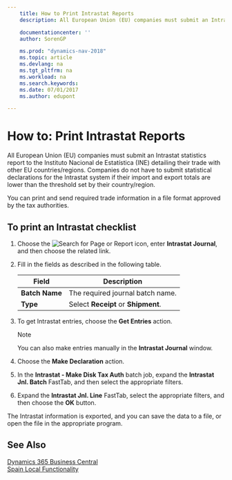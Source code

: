 ```yaml
---
    title: How to Print Intrastat Reports
    description: All European Union (EU) companies must submit an Intrastat statistics report to the Instituto Nacional de Estatística (INE) detailing their trade with other EU countries/regions.

    documentationcenter: ''
    author: SorenGP

    ms.prod: "dynamics-nav-2018"
    ms.topic: article
    ms.devlang: na
    ms.tgt_pltfrm: na
    ms.workload: na
    ms.search.keywords:
    ms.date: 07/01/2017
    ms.author: edupont

---
```

# How to: Print Intrastat Reports
All European Union (EU) companies must submit an Intrastat statistics report to the Instituto Nacional de Estatística (INE) detailing their trade with other EU countries/regions. Companies do not have to submit statistical declarations for the Intrastat system if their import and export totals are lower than the threshold set by their country/region.  

You can print and send required trade information in a file format approved by the tax authorities.  

## To print an Intrastat checklist  

1.  Choose the ![Search for Page or Report](../../media/ui-search/search_small.png "Search for Page or Report icon") icon, enter **Intrastat Journal**, and then choose the related link.  
2.  Fill in the fields as described in the following table.  

    |Field|Description|  
    |------------------------------------|---------------------------------------|  
    |**Batch Name**|The required journal batch name.|  
    |**Type**|Select **Receipt** or **Shipment**.|  

3.  To get Intrastat entries, choose the **Get Entries** action.  

    > [!NOTE]  
    >  You can also make entries manually in the **Intrastat Journal** window.  

4.  Choose the **Make Declaration** action.  
5.  In the **Intrastat - Make Disk Tax Auth** batch job, expand the **Intrastat Jnl. Batch** FastTab, and then select the appropriate filters.  
6.  Expand the **Intrastat Jnl. Line** FastTab, select the appropriate filters, and then choose the **OK** button.  

The Intrastat information is exported, and you can save the data to a file, or open the file in the appropriate program.  

## See Also
[Dynamics 365 Business Central](https://docs.microsoft.com/dynamics365/business-central/)  
[Spain Local Functionality](spain-local-functionality.md)
